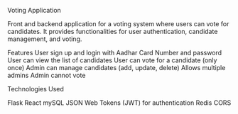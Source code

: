 Voting Application

Front and backend application for a voting system where users
can vote for candidates. It provides functionalities for user
authentication, candidate management, and voting.

Features
User sign up and login with Aadhar Card Number and password
User can view the list of candidates
User can vote for a candidate (only once)
Admin can manage candidates (add, update, delete)
Allows multiple admins
Admin cannot vote

Technologies Used

Flask
React
mySQL
JSON Web Tokens (JWT) for authentication
Redis
CORS
